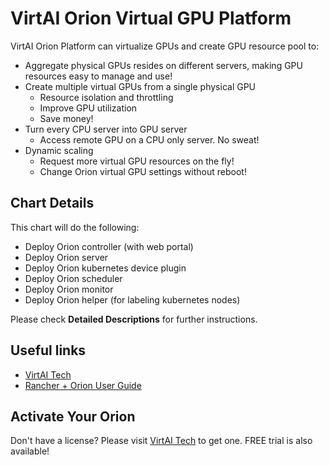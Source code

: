 # VirtAI Orion Virtual GPU Platform

VirtAI Orion Platform can virtualize GPUs and create GPU resource pool to:

* Aggregate physical GPUs resides on different servers, making GPU resources easy to manage and use!
* Create multiple virtual GPUs from a single physical GPU
  * Resource isolation and throttling
  * Improve GPU utilization
  * Save money!
* Turn every CPU server into GPU server
  * Access remote GPU on a CPU only server. No sweat!
* Dynamic scaling
  * Request more virtual GPU resources on the fly!
  * Change Orion virtual GPU settings without reboot!

## Chart Details

This chart will do the following:

* Deploy Orion controller (with web portal)
* Deploy Orion server
* Deploy Orion kubernetes device plugin
* Deploy Orion scheduler
* Deploy Orion monitor
* Deploy Orion helper (for labeling kubernetes nodes)

Please check **Detailed Descriptions** for further instructions.

## Useful links

* [VirtAI Tech](https://www.virtaitech.com)
* [Rancher + Orion User Guide](https://www.virtaitech.com/development/index)

## Activate Your Orion

Don't have a license? Please visit [VirtAI Tech](https://www.virtaitech.com) to get one. FREE trial is also available!
